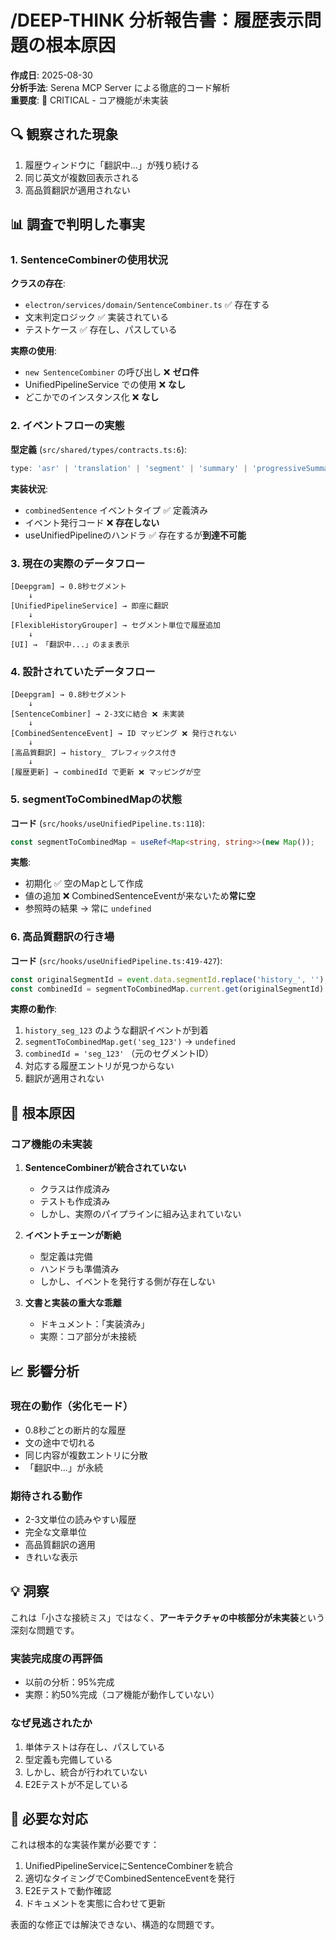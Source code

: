# /DEEP-THINK 分析報告書：履歴表示問題の根本原因

**作成日**: 2025-08-30  
**分析手法**: Serena MCP Server による徹底的コード解析  
**重要度**: 🔴 CRITICAL - コア機能が未実装

## 🔍 観察された現象

1. 履歴ウィンドウに「翻訳中...」が残り続ける
2. 同じ英文が複数回表示される
3. 高品質翻訳が適用されない

## 📊 調査で判明した事実

### 1. SentenceCombinerの使用状況

**クラスの存在**:
- `electron/services/domain/SentenceCombiner.ts` ✅ 存在する
- 文末判定ロジック ✅ 実装されている
- テストケース ✅ 存在し、パスしている

**実際の使用**:
- `new SentenceCombiner` の呼び出し ❌ **ゼロ件**
- UnifiedPipelineService での使用 ❌ **なし**
- どこかでのインスタンス化 ❌ **なし**

### 2. イベントフローの実態

**型定義** (`src/shared/types/contracts.ts:6`):
```typescript
type: 'asr' | 'translation' | 'segment' | 'summary' | 'progressiveSummary' | 'error' | 'status' | 'vocabulary' | 'finalReport' | 'combinedSentence';
```

**実装状況**:
- `combinedSentence` イベントタイプ ✅ 定義済み
- イベント発行コード ❌ **存在しない**
- useUnifiedPipelineのハンドラ ✅ 存在するが**到達不可能**

### 3. 現在の実際のデータフロー

```
[Deepgram] → 0.8秒セグメント
    ↓
[UnifiedPipelineService] → 即座に翻訳
    ↓
[FlexibleHistoryGrouper] → セグメント単位で履歴追加
    ↓
[UI] → 「翻訳中...」のまま表示
```

### 4. 設計されていたデータフロー

```
[Deepgram] → 0.8秒セグメント
    ↓
[SentenceCombiner] → 2-3文に結合 ❌ 未実装
    ↓
[CombinedSentenceEvent] → ID マッピング ❌ 発行されない
    ↓
[高品質翻訳] → history_ プレフィックス付き
    ↓
[履歴更新] → combinedId で更新 ❌ マッピングが空
```

### 5. segmentToCombinedMapの状態

**コード** (`src/hooks/useUnifiedPipeline.ts:118`):
```typescript
const segmentToCombinedMap = useRef<Map<string, string>>(new Map());
```

**実態**:
- 初期化 ✅ 空のMapとして作成
- 値の追加 ❌ CombinedSentenceEventが来ないため**常に空**
- 参照時の結果 → 常に `undefined`

### 6. 高品質翻訳の行き場

**コード** (`src/hooks/useUnifiedPipeline.ts:419-427`):
```typescript
const originalSegmentId = event.data.segmentId.replace('history_', '');
const combinedId = segmentToCombinedMap.current.get(originalSegmentId) || originalSegmentId;
```

**実際の動作**:
1. `history_seg_123` のような翻訳イベントが到着
2. `segmentToCombinedMap.get('seg_123')` → `undefined`
3. `combinedId = 'seg_123'` （元のセグメントID）
4. 対応する履歴エントリが見つからない
5. 翻訳が適用されない

## 🎯 根本原因

### コア機能の未実装

1. **SentenceCombinerが統合されていない**
   - クラスは作成済み
   - テストも作成済み
   - しかし、実際のパイプラインに組み込まれていない

2. **イベントチェーンが断絶**
   - 型定義は完備
   - ハンドラも準備済み
   - しかし、イベントを発行する側が存在しない

3. **文書と実装の重大な乖離**
   - ドキュメント：「実装済み」
   - 実際：コア部分が未接続

## 📈 影響分析

### 現在の動作（劣化モード）
- 0.8秒ごとの断片的な履歴
- 文の途中で切れる
- 同じ内容が複数エントリに分散
- 「翻訳中...」が永続

### 期待される動作
- 2-3文単位の読みやすい履歴
- 完全な文章単位
- 高品質翻訳の適用
- きれいな表示

## 💡 洞察

これは「小さな接続ミス」ではなく、**アーキテクチャの中核部分が未実装**という深刻な問題です。

### 実装完成度の再評価
- 以前の分析：95%完成
- 実際：約50%完成（コア機能が動作していない）

### なぜ見逃されたか
1. 単体テストは存在し、パスしている
2. 型定義も完備している
3. しかし、統合が行われていない
4. E2Eテストが不足している

## 🔧 必要な対応

これは根本的な実装作業が必要です：

1. UnifiedPipelineServiceにSentenceCombinerを統合
2. 適切なタイミングでCombinedSentenceEventを発行
3. E2Eテストで動作確認
4. ドキュメントを実態に合わせて更新

表面的な修正では解決できない、構造的な問題です。